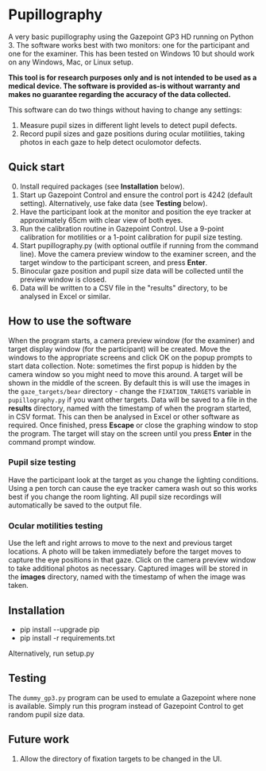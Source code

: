 # Pupillography
A very basic pupillography using the Gazepoint GP3 HD running on Python 3.
The software works best with two monitors: one for the participant and one for the examiner.
This has been tested on Windows 10 but should work on any Windows, Mac, or Linux setup.

**This tool is for research purposes only and is not intended to be used as a medical device.
The software is provided as-is without warranty and makes no guarantee regarding the accuracy of the data collected.**

This software can do two things without having to change any settings:
1. Measure pupil sizes in different light levels to detect pupil defects.
2. Record pupil sizes and gaze positions during ocular motilities, taking photos in each gaze to help detect oculomotor defects.

## Quick start
0. Install required packages (see **Installation** below).
1. Start up Gazepoint Control and ensure the control port is 4242 (default setting). Alternatively, use fake data (see **Testing** below).
2. Have the participant look at the monitor and position the eye tracker at approximately 65cm with clear view of both eyes.
3. Run the calibration routine in Gazepoint Control. Use a 9-point calibration for motilities or a 1-point calibration for pupil size testing.
4. Start pupillography.py (with optional outfile if running from the command line). Move the camera preview window to the examiner screen, and the target window to the participant screen, and press **Enter**.
5. Binocular gaze position and pupil size data will be collected until the preview window is closed.
6. Data will be written to a CSV file in the "results" directory, to be analysed in Excel or similar.

## How to use the software
When the program starts, a camera preview window (for the examiner) and target display window (for the participant) will be created.
Move the windows to the appropriate screens and click OK on the popup prompts to start data collection. Note: sometimes the first popup is hidden by the camera window so you might need to move this around.
A target will be shown in the middle of the screen.
By default this is will use the images in the `gaze_targets/bear` directory - change the `FIXATION_TARGETS` variable in `pupillography.py` if you want other targets.
Data will be saved to a file in the **results** directory, named with the timestamp of when the program started, in CSV format.
This can then be analysed in Excel or other software as required.
Once finished, press **Escape** or close the graphing window to stop the program.
The target will stay on the screen until you press **Enter** in the command prompt window.

### Pupil size testing
Have the participant look at the target as you change the lighting conditions.
Using a pen torch can cause the eye tracker camera wash out so this works best if you change the room lighting.
All pupil size recordings will automatically be saved to the output file.

### Ocular motilities testing
Use the left and right arrows to move to the next and previous target locations.
A photo will be taken immediately before the target moves to capture the eye positions in that gaze.
Click on the camera preview window to take additional photos as necessary.
Captured images will be stored in the **images** directory, named with the timestamp of when the image was taken.

## Installation
* pip install --upgrade pip
* pip install -r requirements.txt

Alternatively, run setup.py

## Testing
The `dummy_gp3.py` program can be used to emulate a Gazepoint where none is available.
Simply run this program instead of Gazepoint Control to get random pupil size data.

## Future work
1. Allow the directory of fixation targets to be changed in the UI.
